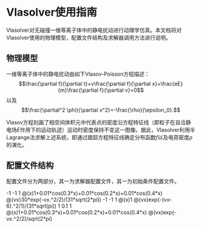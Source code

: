 # Vlasolver使用指南

Vlasolver对无碰撞一维等离子体中的静电扰动进行动理学仿真。本文档将对Vlasolver使用的物理模型，配置文件结构及求解器调用方法进行说明。

## 物理模型

一维等离子体中的静电扰动由如下Vlasov-Poisson方程描述：
$$\frac{\partial f}{\partial t}+v\frac{\partial f}{\partial x}+\frac{eE}{m}\frac{\partial f}{\partial v}=0$$
以及
$$\frac{\partial^2 \phi}{\partial x^2}=-\frac{\rho}{\epsilon_0}.$$

Vlasov方程刻画了相空间体积元中代表点的密度沿方程特征线（即粒子在自洽静电场$E$作用下的运动轨迹）运动时密度保持不变这一图像。据此，Vlasolver利用半Lagrange法求解上述系统，即通过跟踪方程特征线确定分布函数$f$以及电荷密度$\rho$的演化。

## 配置文件结构

配置文件分为两部分，其一为求解器配置文件，其一为初始条件配置文件。

><Plasma>
  <Specie name="electron" save="true">
    <charge>-1</charge>
    <cmratio>-1</cmratio>
    <density>1</density>
    <xdistr number="1">
      <distr>@(x)1+0.01*cos(0.3*x)+0.01*cos(0.2*x)+0.01*cos(0.4*x)</distr>
    </xdistr>
    <vdistr number="1">
      <distr>@(vx)30*exp(-vx.^2/2)/(31*sqrt(2*pi))</distr>
    </vdistr>
  </Specie>
  <Specie name="electron" save="true">
    <charge>-1</charge>
    <cmratio>-1</cmratio>
    <density>1</density>
    <xdistr number="1">
      <distr>@(x)1</distr>
    </xdistr>
    <vdistr number="1">
      <distr>@(vx)exp(-(vx-6).^2/1)/(31*sqrt(pi))</distr>
    </vdistr>
  </Specie>
  <Specie name="proton" save="true">
    <charge>1</charge>
    <cmratio>0.1</cmratio>
    <density>1</density>
    <xdistr number="1">
      <distr>@(x)1+0.01*cos(0.3*x)+0.01*cos(0.2*x)+0.01*cos(0.4*x)</distr>
    </xdistr>
    <vdistr number="1">
      <distr>@(vx)exp(-vx.^2/2)/sqrt(2*pi)</distr>
    </vdistr>
  </Specie>
</Plasma>
